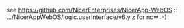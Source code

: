see https://github.com/NicerEnterprises/NicerApp-WebOS :: .../NicerAppWebOS/logic.userInterface/v6.y.z for now :-)
